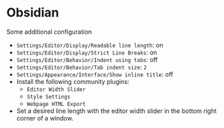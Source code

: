 # Obsidian

Some additional configuration
- `Settings/Editor/Display/Readable line length`: on
- `Settings/Editor/Display/Strict Line Breaks`: on
- `Settings/Editor/Behavior/Indent using tabs`: off
- `Settings/Editor/Behavior/Tab indent size`: `2`
- `Settings/Appearance/Interface/Show inline title`: off
- Install the following community plugins:
  - `Editor Width Slider`
  - `Style Settings`
  - `Webpage HTML Export`
- Set a desired line length with the editor width slider in the bottom right
  corner of a window.
